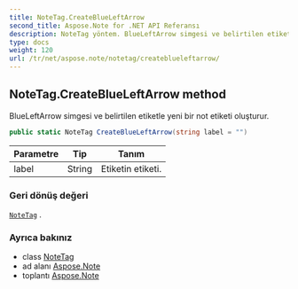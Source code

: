 ```yaml
---
title: NoteTag.CreateBlueLeftArrow
second_title: Aspose.Note for .NET API Referansı
description: NoteTag yöntem. BlueLeftArrow simgesi ve belirtilen etiketle yeni bir not etiketi oluşturur.
type: docs
weight: 120
url: /tr/net/aspose.note/notetag/createblueleftarrow/
---
```

## NoteTag.CreateBlueLeftArrow method

BlueLeftArrow simgesi ve belirtilen etiketle yeni bir not etiketi oluşturur.

```csharp
public static NoteTag CreateBlueLeftArrow(string label = "")
```

| Parametre | Tip | Tanım |
| --- | --- | --- |
| label | String | Etiketin etiketi. |

### Geri dönüş değeri

[`NoteTag`](../) .

### Ayrıca bakınız

* class [NoteTag](../)
* ad alanı [Aspose.Note](../../notetag/)
* toplantı [Aspose.Note](../../../)


